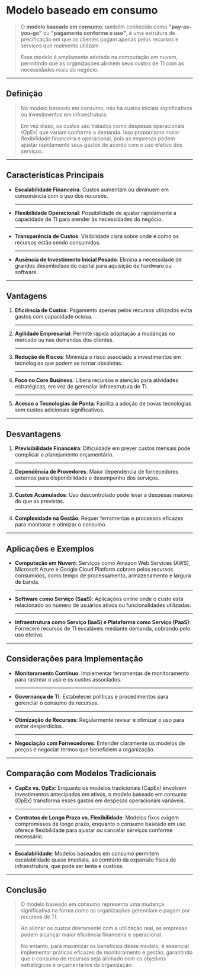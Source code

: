 # **Modelo baseado em consumo**

> O **modelo baseado em consumo**, também conhecido como **"pay-as-you-go"** ou **"pagamento conforme o uso"**, é uma estrutura de precificação em que os clientes pagam apenas pelos recursos e serviços que realmente utilizam. 
> 
> Esse modelo é amplamente adotado na computação em nuvem, permitindo que as organizações alinhem seus custos de TI com as necessidades reais do negócio.

---

## **Definição**

> No modelo baseado em consumo, não há custos iniciais significativos ou investimentos em infraestrutura. 
> 
> Em vez disso, os custos são tratados como despesas operacionais (OpEx) que variam conforme a demanda. Isso proporciona maior flexibilidade financeira e operacional, pois as empresas podem ajustar rapidamente seus gastos de acordo com o uso efetivo dos serviços.

---

## **Características Principais**

- **Escalabilidade Financeira**: Custos aumentam ou diminuem em consonância com o uso dos recursos.
  
  ---
  
- **Flexibilidade Operacional**: Possibilidade de ajustar rapidamente a capacidade de TI para atender às necessidades do negócio.
  
  ---
  
- **Transparência de Custos**: Visibilidade clara sobre onde e como os recursos estão sendo consumidos.
  
  ---
  
- **Ausência de Investimento Inicial Pesado**: Elimina a necessidade de grandes desembolsos de capital para aquisição de hardware ou software.

---

## **Vantagens**

1. **Eficiência de Custos**: Pagamento apenas pelos recursos utilizados evita gastos com capacidade ociosa.
   
   ---
   
2. **Agilidade Empresarial**: Permite rápida adaptação a mudanças no mercado ou nas demandas dos clientes.
   
   ---
   
3. **Redução de Riscos**: Minimiza o risco associado a investimentos em tecnologias que podem se tornar obsoletas.
   
   ---
   
4. **Foco no Core Business**: Libera recursos e atenção para atividades estratégicas, em vez de gerenciar infraestrutura de TI.
   
   ---
   
5. **Acesso a Tecnologias de Ponta**: Facilita a adoção de novas tecnologias sem custos adicionais significativos.

---

## **Desvantagens**

1. **Previsibilidade Financeira**: Dificuldade em prever custos mensais pode complicar o planejamento orçamentário.
   
   ---
   
2. **Dependência de Provedores**: Maior dependência de fornecedores externos para disponibilidade e desempenho dos serviços.
   
   ---
   
3. **Custos Acumulados**: Uso descontrolado pode levar a despesas maiores do que as previstas.
   
   ---
   
4. **Complexidade na Gestão**: Requer ferramentas e processos eficazes para monitorar e otimizar o consumo.

---

## **Aplicações e Exemplos**

- **Computação em Nuvem**: Serviços como Amazon Web Services (AWS), Microsoft Azure e Google Cloud Platform cobram pelos recursos consumidos, como tempo de processamento, armazenamento e largura de banda.
  
  ---
  
- **Software como Serviço (SaaS)**: Aplicações online onde o custo está relacionado ao número de usuários ativos ou funcionalidades utilizadas.
  
  ---
  
- **Infraestrutura como Serviço (IaaS) e Plataforma como Serviço (PaaS)**: Fornecem recursos de TI escaláveis mediante demanda, cobrando pelo uso efetivo.

---

## **Considerações para Implementação**

- **Monitoramento Contínuo**: Implementar ferramentas de monitoramento para rastrear o uso e os custos associados.
  
  ---
  
- **Governança de TI**: Estabelecer políticas e procedimentos para gerenciar o consumo de recursos.
  
  ---
  
- **Otimização de Recursos**: Regularmente revisar e otimizar o uso para evitar desperdícios.
  
  ---
  
- **Negociação com Fornecedores**: Entender claramente os modelos de preços e negociar termos que beneficiem a organização.

---

## **Comparação com Modelos Tradicionais**

- **CapEx vs. OpEx**: Enquanto os modelos tradicionais (CapEx) envolvem investimentos antecipados em ativos, o modelo baseado em consumo (OpEx) transforma esses gastos em despesas operacionais variáveis.
  
  ---
  
- **Contratos de Longo Prazo vs. Flexibilidade**: Modelos fixos exigem compromissos de longo prazo, enquanto o consumo baseado em uso oferece flexibilidade para ajustar ou cancelar serviços conforme necessário.
  
  ---
  
- **Escalabilidade**: Modelos baseados em consumo permitem escalabilidade quase imediata, ao contrário da expansão física de infraestrutura, que pode ser lenta e custosa.

---

## Conclusão

> O modelo baseado em consumo representa uma mudança significativa na forma como as organizações gerenciam e pagam por recursos de TI. 
> 
> Ao alinhar os custos diretamente com a utilização real, as empresas podem alcançar maior eficiência financeira e operacional. 
> 
> No entanto, para maximizar os benefícios desse modelo, é essencial implementar práticas eficazes de monitoramento e gestão, garantindo que o consumo de recursos seja alinhado com os objetivos estratégicos e orçamentários da organização.